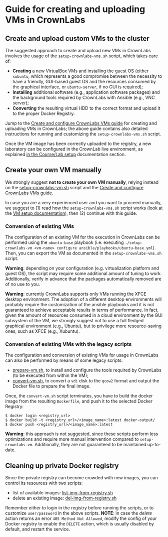 # Guide for creating and uploading VMs in CrownLabs

## Create and upload custom VMs to the cluster

The suggested approach to create and upload new VMs in CrownLabs involves the usage of the `setup-crownlabs-vms.sh` script, which takes care of:
- **Creating** a new VirtualBox VMs and installing the guest OS (either `xubuntu`, which represents a good compromise between the necessity to have a friendly, GUI-based guest OS and the resources consumed by the graphical interface, or `ubuntu-server`, if no GUI is required);
- **Installing** additional software (e.g., application software packages) and the background tools required by CrownLabs with Ansible (e.g., VNC server);
- **Converting** the resulting virtual HDD to the correct format and upload it to the proper Docker Registry.

Jump to the [Create and configure CrownLabs VMs guide](README-VM-create.md) for creating and uploading VMs in CrownLabs; the above guide contains also detailed instructions for running and customizing the `setup-crownlabs-vms.sh` script.

Once the VM image has been correctly uploaded to the registry, a new laboratory can be configured in the CrownLab live environment, as explained [in the Course/Lab setup](../courses) documentation section.


## Create your own VM manually
We strongly suggest **not to create your own VM manually**, relying instead on the [setup-crownlabs-vm.sh](setup-crownlabs-vm.sh) script and the [Create and configure CrownLabs VMs guide](README-VM-create.md).

In case you are a very experienced user and you want to proceed manually, we suggest to (1) read how the `setup-crownlabs-vms.sh` script works (look at the [VM setup documentation](README-VM-create.md)), then (2) continue with this guide.


### Conversion of existing VMs

The configuration of an existing VM for the execution in CrownLabs can be performed using the `ubuntu-base` playbook (i.e. executing `./setup-crownlabs-vm <vm-name> configure ansible/playbooks/ubuntu-base.yml`). Then, you can export the VM as documented in the `setup-crownlabs-vms.sh` script.

**Warning**: depending on your configuration (e.g. virtualization platform and guest OS), the script may require some additional amount of tuning to work. Additionally, verify in advance that the packages automatically removed are of no use to you.

**Warning**: currently CrownLabs supports only VMs running the XFCE desktop environment. The adoption of a different desktop environments will probably require the customization of the ansible playbooks and it is not guaranteed to achieve acceptable results in terms of performance. In fact, given the amount of resources consumed in a cloud environment by the GUI subsystem of the VM, we strongly suggest not to use a full fledged graphical environment (e.g., Ubuntu), but to privilege more resource-saving ones, such as XFCE (e.g., Xubuntu).


### Conversion of existing VMs with the legacy scripts

The configuration and conversion of existing VMs for usage in CrownLabs can also be performed by means of some legacy scripts:

- [prepare-vm.sh](legacy-scripts/prepare-vm.sh), to install and configure the tools required by CrownLabs (to be executed from within the VM);
- [convert-vm.sh](legacy-scripts/convert-vm.sh), to convert a `vdi` disk to the `qcow2` format and output the Docker file to prepare the final image.

Once, the `convert-vm.sh` script terminates, you have to build the docker image from the resulting `Dockerfile`, and push it to the selected Docker Registry:
```
$ docker login <registry_url>
$ docker build -t <registry_url>/<image_name>:latest docker-output/
$ docker push <registry_url>/<image_name>:latest
```

**Warning**: this approach is not suggested, since these scripts perform less optimizations and require more manual intervention compared to `setup-crownlabs-vm`. Additionally, they are not guaranteed to be maintained up-to-date.


## Cleaning up private Docker registry

Since the private registry can become crowded with new images, you can control its resources with two scripts:
- list of available images: [list-img-from-registry.sh](docker-scripts/list-img-from-registry.sh)
- delete an existing image: [del-img-from-registry.sh](docker-scripts/del-img-from-registry.sh)

Remember either to login in the registry before running the scripts, or to customize `user/password` in the above scripts.
**NOTE**: in case the *delete* action returns an error `405 Method Not Allowed`, modify the config of your Docker registry to enable the `DELETE` action, which is usually disabled by default, and restart the service.
